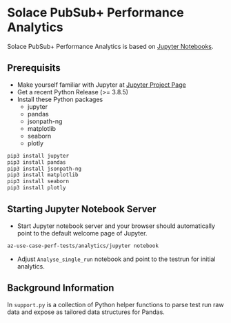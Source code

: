 # Solace PubSub+ Performance Analytics

Solace PubSub+ Performance Analytics is based on [Jupyter Notebooks](https://jupyter-notebook.readthedocs.io/en/stable/notebook.html). 

## Prerequisits

* Make yourself familiar with Jupyter at [Jupyter Project Page ](https://jupyter.org)
* Get a recent Python Release (>= 3.8.5)
* Install these Python packages 
  * jupyter
  * pandas
  * jsonpath-ng
  * matplotlib
  * seaborn
  * plotly


````bash
pip3 install jupyter
pip3 install pandas
pip3 install jsonpath-ng
pip3 install matplotlib
pip3 install seaborn
pip3 install plotly
````

## Starting Jupyter Notebook Server

- Start Jupyter notebook server and your browser should automatically point to the default welcome page of Jupyter. 

````bash
az-use-case-perf-tests/analytics/jupyter notebook
```` 

- Adjust `Analyse_single_run` notebook and point to the testrun for initial analytics. 

## Background Information
In `support.py` is a collection of Python helper functions to parse test run raw data and expose as tailored data structures for Pandas. 

